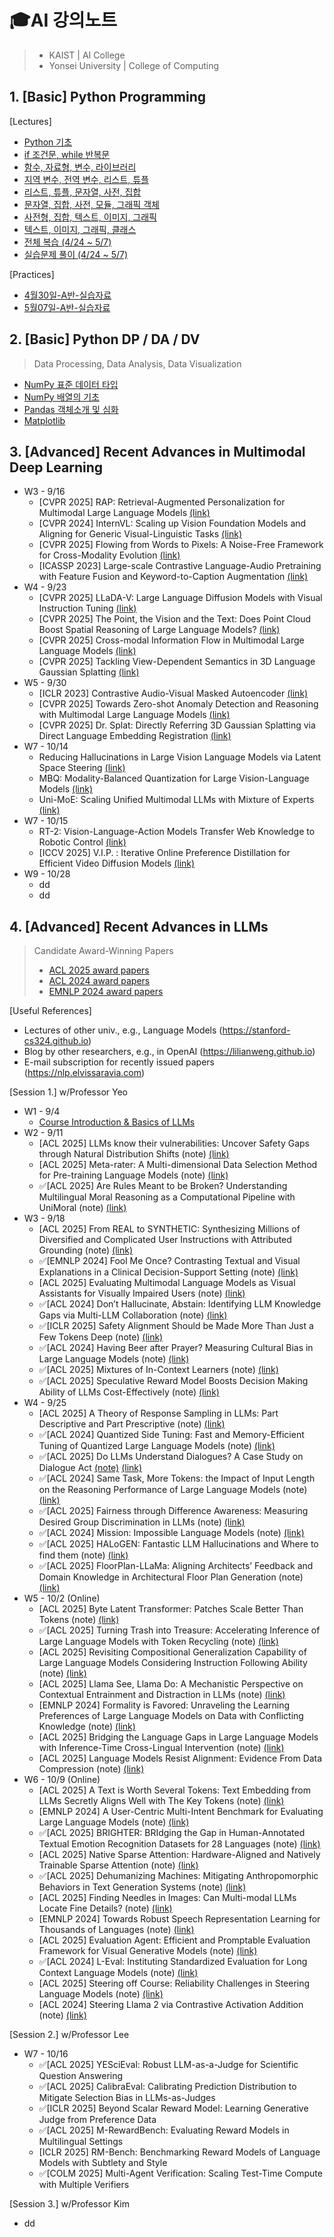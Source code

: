 # 🎓AI 강의노트

> - KAIST | AI College
> - Yonsei University | College of Computing

## 1. [Basic] Python Programming

[Lectures]

- [Python 기초](0424_PythonBasic.md)
- [if 조건문, while 반복문](0425_IfWhile.md)
- [함수, 자료형, 변수, 라이브러리](0426_FuncLib.md)
- [지역 변수, 전역 변수, 리스트, 튜플](0427_Variables.md)
- [리스트, 튜플, 문자열, 사전, 집합](0428_ListTuple.md)
- [문자열, 집합, 사전, 모듈, 그래픽 객체](0501_StrDict.md)
- [사전형, 집합, 텍스트, 이미지, 그래픽](0502_ImgGraphic.md)
- [텍스트, 이미지, 그래픽, 클래스](0503_Class.md)
- [전체 복습 (4/24 ~ 5/7)](0509_Review.md)
- [실습문제 풀이 (4/24 ~ 5/7)](0510_QAPractice.md)

[Practices]

- [4월30일-A반-실습자료](0430_Practice1.md)
- [5월07일-A반-실습자료](0507_Practice2.md)

## 2. [Basic] Python DP / DA / DV

> Data Processing, Data Analysis, Data Visualization

- [NumPy 표준 데이터 타입](0511_NumPy.md)
- [NumPy 배열의 기초](0512_NumPy2.md)
- [Pandas 객체소개 및 심화](0515_Pandas.md)
- [Matplotlib](0517_Matplotlib.md)

## 3. [Advanced] Recent Advances in Multimodal Deep Learning

- W3 - 9/16
  - [CVPR 2025] RAP: Retrieval-Augmented Personalization for Multimodal Large Language Models [(link)](https://arxiv.org/abs/2410.13360)
  - [CVPR 2024] InternVL: Scaling up Vision Foundation Models and Aligning for Generic Visual-Linguistic Tasks [(link)](https://arxiv.org/abs/2312.14238)
  - [CVPR 2025] Flowing from Words to Pixels: A Noise-Free Framework for Cross-Modality Evolution [(link)](https://arxiv.org/abs/2412.15213)
  - [ICASSP 2023] Large-scale Contrastive Language-Audio Pretraining with Feature Fusion and Keyword-to-Caption Augmentation [(link)](https://arxiv.org/abs/2211.06687)
- W4 - 9/23
  - [CVPR 2025] LLaDA-V: Large Language Diffusion Models with Visual Instruction Tuning [(link)](https://arxiv.org/abs/2505.16933)
  - [CVPR 2025] The Point, the Vision and the Text: Does Point Cloud Boost Spatial Reasoning of Large Language Models? [(link)](https://arxiv.org/abs/2504.04540)
  - [CVPR 2025] Cross-modal Information Flow in Multimodal Large Language Models [(link)](https://arxiv.org/abs/2411.18620)
  - [CVPR 2025] Tackling View-Dependent Semantics in 3D Language Gaussian Splatting [(link)](https://arxiv.org/abs/2505.24746)
- W5 - 9/30
  - [ICLR 2023] Contrastive Audio-Visual Masked Autoencoder [(link)](https://arxiv.org/abs/2210.07839)
  - [CVPR 2025] Towards Zero-shot Anomaly Detection and Reasoning with Multimodal Large Language Models [(link)](https://arxiv.org/abs/2502.07601)
  - [CVPR 2025] Dr. Splat: Directly Referring 3D Gaussian Splatting via Direct Language Embedding Registration [(link)](https://arxiv.org/abs/2502.16652)
- W7 - 10/14
  - Reducing Hallucinations in Large Vision Language Models via Latent Space Steering [(link)](https://arxiv.org/abs/2410.15778)
  - MBQ: Modality-Balanced Quantization for Large Vision-Language Models [(link)](https://arxiv.org/abs/2412.19509)
  - Uni-MoE: Scaling Unified Multimodal LLMs with Mixture of Experts [(link)](https://arxiv.org/abs/2405.11273)
- W7 - 10/15
  - RT-2: Vision-Language-Action Models Transfer Web Knowledge to Robotic Control [(link)](https://arxiv.org/abs/2307.15818)
  - [ICCV 2025] V.I.P. : Iterative Online Preference Distillation for Efficient Video Diffusion Models [(link)](https://arxiv.org/abs/2508.03254)
- W9 - 10/28
  - dd
  - dd

## 4. [Advanced] Recent Advances in LLMs

> Candidate Award-Winning Papers
>
> - [ACL 2025 award papers](https://2025.aclweb.org/program/awards/)
> - [ACL 2024 award papers](https://2024.aclweb.org/program/best_papers/)
> - [EMNLP 2024 award papers](https://2024.emnlp.org/program/best_papers/)

[Useful References]

- Lectures of other univ., e.g., Language Models (https://stanford-cs324.github.io)
- Blog by other researchers, e.g., in OpenAI (https://lilianweng.github.io)
- E-mail subscription for recently issued papers (https://nlp.elvissaravia.com)

[Session 1.] w/Professor Yeo

- W1 - 9/4
  - [Course Introduction & Basics of LLMs](seminar/LLM/S1-W1-1.md)
- W2 - 9/11
  - [ACL 2025] LLMs know their vulnerabilities: Uncover Safety Gaps through Natural Distribution Shifts (note) [(link)](https://aclanthology.org/2025.acl-long.1207/)
  - [ACL 2025] Meta-rater: A Multi-dimensional Data Selection Method for Pre-training Language Models (note) [(link)](https://aclanthology.org/2025.acl-long.533/)
  - ✅[ACL 2025] Are Rules Meant to be Broken? Understanding Multilingual Moral Reasoning as a Computational Pipeline with UniMoral (note) [(link)](https://aclanthology.org/2025.acl-long.294/)
- W3 - 9/18
  - [ACL 2025] From REAL to SYNTHETIC: Synthesizing Millions of Diversified and Complicated User Instructions with Attributed Grounding (note) [(link)](https://aclanthology.org/2025.acl-long.517/)
  - ✅[EMNLP 2024] Fool Me Once? Contrasting Textual and Visual Explanations in a Clinical Decision-Support Setting (note) [(link)](https://arxiv.org/abs/2410.12284)
  - [ACL 2025] Evaluating Multimodal Language Models as Visual Assistants for Visually Impaired Users (note) [(link)](https://aclanthology.org/2025.acl-long.1260/)
  - ✅[ACL 2024] Don’t Hallucinate, Abstain: Identifying LLM Knowledge Gaps via Multi-LLM Collaboration (note) [(link)](https://aclanthology.org/2024.acl-long.786.pdf)
  - ✅[ICLR 2025] Safety Alignment Should be Made More Than Just a Few Tokens Deep (note) [(link)](https://openreview.net/forum?id=6Mxhg9PtDE)
  - ✅[ACL 2024] Having Beer after Prayer? Measuring Cultural Bias in Large Language Models (note) [(link)](https://aclanthology.org/2024.acl-long.862.pdf)
  - ✅[ACL 2025] Mixtures of In-Context Learners (note) [(link)](https://aclanthology.org/2025.acl-long.1277/)
  - ✅[ACL 2025] Speculative Reward Model Boosts Decision Making Ability of LLMs Cost-Effectively (note) [(link)](https://arxiv.org/pdf/2506.00396?)
- W4 - 9/25
  - [ACL 2025] A Theory of Response Sampling in LLMs: Part Descriptive and Part Prescriptive (note) [(link)](https://aclanthology.org/2025.acl-long.1454/)
  - ✅[ACL 2024] Quantized Side Tuning: Fast and Memory-Efficient Tuning of Quantized Large Language Models (note) [(link)](https://arxiv.org/abs/2401.07159)
  - ✅[ACL 2025] Do LLMs Understand Dialogues? A Case Study on Dialogue Act [(note)](seminar/LLM/S1-W4-3.md) [(link)](https://aclanthology.org/2025.acl-long.1271/)
  - ✅[ACL 2024] Same Task, More Tokens: the Impact of Input Length on the Reasoning Performance of Large Language Models (note) [(link)](https://arxiv.org/abs/2402.14848)
  - ✅[ACL 2025] Fairness through Difference Awareness: Measuring Desired Group Discrimination in LLMs (note) [(link)](https://arxiv.org/abs/2502.01926)
  - ✅[ACL 2024] Mission: Impossible Language Models (note) [(link)](https://arxiv.org/abs/2401.06416)
  - ✅[ACL 2025] HALoGEN: Fantastic LLM Hallucinations and Where to find them (note) [(link)](https://arxiv.org/abs/2501.08292)
  - ✅[ACL 2025] FloorPlan-LLaMa: Aligning Architects’ Feedback and Domain Knowledge in Architectural Floor Plan Generation (note) [(link)](https://aclanthology.org/2025.acl-long.331/)
- W5 - 10/2 (Online)
  - [ACL 2025] Byte Latent Transformer: Patches Scale Better Than Tokens (note) [(link)](https://aclanthology.org/2025.acl-long.453/)
  - ✅[ACL 2025] Turning Trash into Treasure: Accelerating Inference of Large Language Models with Token Recycling (note) [(link)](https://aclanthology.org/2025.acl-long.338/)
  - [ACL 2025] Revisiting Compositional Generalization Capability of Large Language Models Considering Instruction Following Ability (note) [(link)](https://aclanthology.org/2025.acl-long.1508/)
  - [ACL 2025] Llama See, Llama Do: A Mechanistic Perspective on Contextual Entrainment and Distraction in LLMs (note) [(link)](https://aclanthology.org/2025.acl-long.791/)
  - [EMNLP 2024] Formality is Favored: Unraveling the Learning Preferences of Large Language Models on Data with Conflicting Knowledge (note) [(link)](https://arxiv.org/abs/2410.04784)
  - [ACL 2025] Bridging the Language Gaps in Large Language Models with Inference-Time Cross-Lingual Intervention (note) [(link)](https://arxiv.org/pdf/2410.12462)
  - [ACL 2025] Language Models Resist Alignment: Evidence From Data Compression (note) [(link)](https://aclanthology.org/2025.acl-long.1141/)
- W6 - 10/9 (Online)
  - [ACL 2025] A Text is Worth Several Tokens: Text Embedding from LLMs Secretly Aligns Well with The Key Tokens (note) [(link)](https://aclanthology.org/2025.acl-long.379/)
  - [EMNLP 2024] A User-Centric Multi-Intent Benchmark for Evaluating Large Language Models (note) [(link)](https://aclanthology.org/2024.emnlp-main.210.pdf)
  - ✅[ACL 2025] BRIGHTER: BRIdging the Gap in Human-Annotated Textual Emotion Recognition Datasets for 28 Languages (note) [(link)](https://aclanthology.org/2025.acl-long.436/)
  - [ACL 2025] Native Sparse Attention: Hardware-Aligned and Natively Trainable Sparse Attention (note) [(link)](https://aclanthology.org/2025.acl-long.1126/)
  - ✅[ACL 2025] Dehumanizing Machines: Mitigating Anthropomorphic Behaviors in Text Generation Systems (note) [(link)](https://aclanthology.org/2025.acl-long.1259/ )
  - [ACL 2025] Finding Needles in Images: Can Multi-modal LLMs Locate Fine Details? (note) [(link)](https://aclanthology.org/2025.acl-long.1152/)
  - [EMNLP 2024] Towards Robust Speech Representation Learning for Thousands of Languages (note) [(link)](https://arxiv.org/pdf/2407.00837)
  - [ACL 2025] Evaluation Agent: Efficient and Promptable Evaluation Framework for Visual Generative Models (note) [(link)](https://aclanthology.org/2025.acl-long.374/)
  - ✅[ACL 2024] L-Eval: Instituting Standardized Evaluation for Long Context Language Models (note) [(link)](https://aclanthology.org/2024.acl-long.776/)
  - [ACL 2025] Steering off Course: Reliability Challenges in Steering Language Models (note) [(link)](https://aclanthology.org/2025.acl-long.974.pdf)
  - [ACL 2024] Steering Llama 2 via Contrastive Activation Addition (note) [(link)](https://aclanthology.org/2024.acl-long.828/)

[Session 2.] w/Professor Lee

- W7 - 10/16
  - ✅[ACL 2025] YESciEval: Robust LLM-as-a-Judge for Scientific Question Answering
  - ✅[ACL 2025] CalibraEval: Calibrating Prediction Distribution to Mitigate Selection Bias in LLMs-as-Judges
  - ✅[ICLR 2025] Beyond Scalar Reward Model: Learning Generative Judge from Preference Data
  - ✅[ACL 2025] M-RewardBench: Evaluating Reward Models in Multilingual Settings
  - [ICLR 2025] RM-Bench: Benchmarking Reward Models of Language Models with Subtlety and Style
  - ✅[COLM 2025] Multi-Agent Verification: Scaling Test-Time Compute with Multiple Verifiers

[Session 3.] w/Professor Kim

- dd
